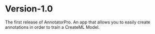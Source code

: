 # Version-1.0
The first release of AnnotatorPro.
An app that allows you to easily create annotations in order to train a CreateML Model.

